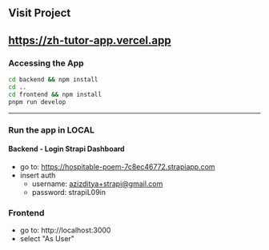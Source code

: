 ## Visit Project
https://zh-tutor-app.vercel.app
---

### Accessing the App
```bash
cd backend && npm install
cd ..
cd frontend && npm install
pnpm run develop
```

---

### Run the app in LOCAL
#### Backend - Login Strapi Dashboard
- go to: https://hospitable-poem-7c8ec46772.strapiapp.com
- insert auth
  - username: azizditya+strapi@gmail.com
  - password: strapiL09in

### Frontend
- go to: http://localhost:3000
- select "As User"
